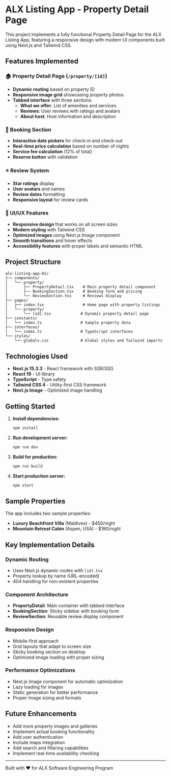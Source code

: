 # ALX Listing App - Property Detail Page

This project implements a fully functional Property Detail Page for the ALX Listing App, featuring a responsive design with modern UI components built using Next.js and Tailwind CSS.

## Features Implemented

### 🏠 Property Detail Page (`/property/[id]`)
- **Dynamic routing** based on property ID
- **Responsive image grid** showcasing property photos
- **Tabbed interface** with three sections:
  - **What we offer**: List of amenities and services
  - **Reviews**: User reviews with ratings and avatars
  - **About host**: Host information and description

### 📅 Booking Section
- **Interactive date pickers** for check-in and check-out
- **Real-time price calculation** based on number of nights
- **Service fee calculation** (12% of total)
- **Reserve button** with validation

### ⭐ Review System
- **Star ratings** display
- **User avatars** and names
- **Review dates** formatting
- **Responsive layout** for review cards

### 🎨 UI/UX Features
- **Responsive design** that works on all screen sizes
- **Modern styling** with Tailwind CSS
- **Optimized images** using Next.js Image component
- **Smooth transitions** and hover effects
- **Accessibility features** with proper labels and semantic HTML

## Project Structure

```
alx-listing-app-01/
├── components/
│   └── property/
│       ├── PropertyDetail.tsx    # Main property detail component
│       ├── BookingSection.tsx    # Booking form and pricing
│       └── ReviewSection.tsx     # Reviews display
├── pages/
│   ├── index.tsx                 # Home page with property listings
│   └── property/
│       └── [id].tsx             # Dynamic property detail page
├── constants/
│   └── index.ts                 # Sample property data
├── interfaces/
│   └── index.ts                 # TypeScript interfaces
└── styles/
    └── globals.css              # Global styles and Tailwind imports
```

## Technologies Used

- **Next.js 15.3.3** - React framework with SSR/SSG
- **React 19** - UI library
- **TypeScript** - Type safety
- **Tailwind CSS 4** - Utility-first CSS framework
- **Next.js Image** - Optimized image handling

## Getting Started

1. **Install dependencies:**
   ```bash
   npm install
   ```

2. **Run development server:**
   ```bash
   npm run dev
   ```

3. **Build for production:**
   ```bash
   npm run build
   ```

4. **Start production server:**
   ```bash
   npm start
   ```

## Sample Properties

The app includes two sample properties:
- **Luxury Beachfront Villa** (Maldives) - $450/night
- **Mountain Retreat Cabin** (Aspen, USA) - $180/night

## Key Implementation Details

### Dynamic Routing
- Uses Next.js dynamic routes with `[id].tsx`
- Property lookup by name (URL-encoded)
- 404 handling for non-existent properties

### Component Architecture
- **PropertyDetail**: Main container with tabbed interface
- **BookingSection**: Sticky sidebar with booking form
- **ReviewSection**: Reusable review display component

### Responsive Design
- Mobile-first approach
- Grid layouts that adapt to screen size
- Sticky booking section on desktop
- Optimized image loading with proper sizing

### Performance Optimizations
- Next.js Image component for automatic optimization
- Lazy loading for images
- Static generation for better performance
- Proper image sizing and formats

## Future Enhancements

- Add more property images and galleries
- Implement actual booking functionality
- Add user authentication
- Include maps integration
- Add search and filtering capabilities
- Implement real-time availability checking

---

Built with ❤️ for ALX Software Engineering Program
